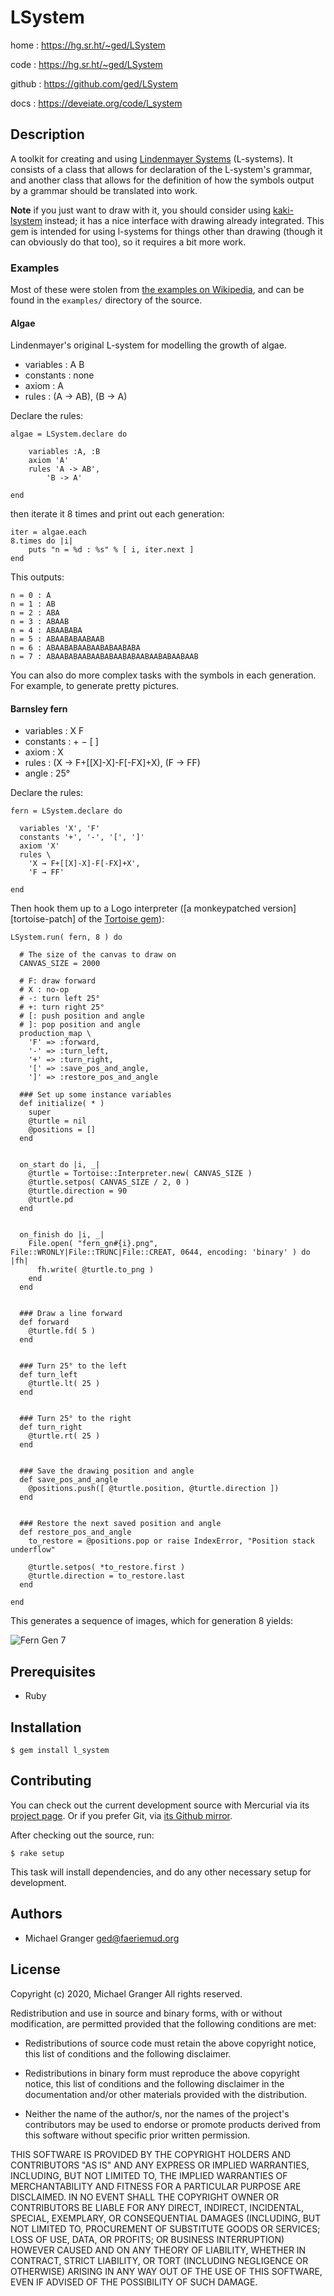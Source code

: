 # LSystem

home
: https://hg.sr.ht/~ged/LSystem

code
: https://hg.sr.ht/~ged/LSystem

github
: https://github.com/ged/LSystem

docs
: https://deveiate.org/code/l_system


## Description

A toolkit for creating and using [Lindenmayer Systems][l-system] (L-systems).
It consists of a class that allows for declaration of the L-system's grammar,
and another class that allows for the definition of how the symbols output by a
grammar should be translated into work.

**Note** if you just want to draw with it, you should consider using
[kaki-lsystem][] instead; it has a nice interface with drawing already
integrated. This gem is intended for using l-systems for things other than
drawing (though it can obviously do that too), so it requires a bit more work.


### Examples

Most of these were stolen from [the examples on Wikipedia][l-system], and can be found in the `examples/` directory of the source.

#### Algae

Lindenmayer's original L-system for modelling the growth of algae.

* variables : A B
* constants : none
* axiom : A
* rules : (A → AB), (B → A)

Declare the rules:

    algae = LSystem.declare do
    
    	variables :A, :B
    	axiom 'A'
    	rules 'A -> AB',
    	    'B -> A'
    
    end

then iterate it 8 times and print out each generation:

    iter = algae.each
    8.times do |i|
        puts "n = %d : %s" % [ i, iter.next ]
    end

This outputs:

    n = 0 : A
    n = 1 : AB
    n = 2 : ABA
    n = 3 : ABAAB
    n = 4 : ABAABABA
    n = 5 : ABAABABAABAAB
    n = 6 : ABAABABAABAABABAABABA
    n = 7 : ABAABABAABAABABAABABAABAABABAABAAB


You can also do more complex tasks with the symbols in each generation. For example, to generate pretty pictures.

#### Barnsley fern

* variables : X F
* constants : + − [ ]
* axiom : X
* rules : (X → F+[[X]-X]-F[-FX]+X), (F → FF)
* angle : 25°

Declare the rules:

    fern = LSystem.declare do
    
      variables 'X', 'F'
      constants '+', '-', '[', ']'
      axiom 'X'
      rules \
        'X → F+[[X]-X]-F[-FX]+X',
        'F → FF'
    
    end

Then hook them up to a Logo interpreter ([a monkeypatched version][tortoise-patch] of the [Tortoise gem][tortoise-gem]):

    LSystem.run( fern, 8 ) do
    
      # The size of the canvas to draw on
      CANVAS_SIZE = 2000
    
      # F: draw forward
      # X : no-op
      # -: turn left 25°
      # +: turn right 25°
      # [: push position and angle
      # ]: pop position and angle
      production_map \
        'F' => :forward,
        '-' => :turn_left,
        '+' => :turn_right,
        '[' => :save_pos_and_angle,
        ']' => :restore_pos_and_angle
    
      ### Set up some instance variables
      def initialize( * )
        super
        @turtle = nil
        @positions = []
      end
    
    
      on_start do |i, _|
        @turtle = Tortoise::Interpreter.new( CANVAS_SIZE )
        @turtle.setpos( CANVAS_SIZE / 2, 0 )
        @turtle.direction = 90
        @turtle.pd
      end
    
    
      on_finish do |i, _|
        File.open( "fern_gn#{i}.png", File::WRONLY|File::TRUNC|File::CREAT, 0644, encoding: 'binary' ) do |fh|
          fh.write( @turtle.to_png )
        end
      end
    
    
      ### Draw a line forward
      def forward
        @turtle.fd( 5 )
      end
    
    
      ### Turn 25° to the left
      def turn_left
        @turtle.lt( 25 )
      end
    
    
      ### Turn 25° to the right
      def turn_right
        @turtle.rt( 25 )
      end
    
    
      ### Save the drawing position and angle
      def save_pos_and_angle
        @positions.push([ @turtle.position, @turtle.direction ])
      end
    
    
      ### Restore the next saved position and angle
      def restore_pos_and_angle
        to_restore = @positions.pop or raise IndexError, "Position stack underflow"
    
        @turtle.setpos( *to_restore.first )
        @turtle.direction = to_restore.last
      end
    
    end

This generates a sequence of images, which for generation 8 yields:

![Fern Gen 7](examples/fern_gn7.png)


## Prerequisites

* Ruby


## Installation

    $ gem install l_system


## Contributing

You can check out the current development source with Mercurial via its
[project page](https://hg.sr.ht/~ged/LSystem). Or if you prefer Git, via
[its Github mirror](https://github.com/ged/l_system).

After checking out the source, run:

    $ rake setup

This task will install dependencies, and do any other necessary setup for development.


## Authors

- Michael Granger <ged@faeriemud.org>


## License

Copyright (c) 2020, Michael Granger
All rights reserved.

Redistribution and use in source and binary forms, with or without
modification, are permitted provided that the following conditions are met:

* Redistributions of source code must retain the above copyright notice,
  this list of conditions and the following disclaimer.

* Redistributions in binary form must reproduce the above copyright notice,
  this list of conditions and the following disclaimer in the documentation
  and/or other materials provided with the distribution.

* Neither the name of the author/s, nor the names of the project's
  contributors may be used to endorse or promote products derived from this
  software without specific prior written permission.

THIS SOFTWARE IS PROVIDED BY THE COPYRIGHT HOLDERS AND CONTRIBUTORS "AS IS"
AND ANY EXPRESS OR IMPLIED WARRANTIES, INCLUDING, BUT NOT LIMITED TO, THE
IMPLIED WARRANTIES OF MERCHANTABILITY AND FITNESS FOR A PARTICULAR PURPOSE ARE
DISCLAIMED. IN NO EVENT SHALL THE COPYRIGHT OWNER OR CONTRIBUTORS BE LIABLE
FOR ANY DIRECT, INDIRECT, INCIDENTAL, SPECIAL, EXEMPLARY, OR CONSEQUENTIAL
DAMAGES (INCLUDING, BUT NOT LIMITED TO, PROCUREMENT OF SUBSTITUTE GOODS OR
SERVICES; LOSS OF USE, DATA, OR PROFITS; OR BUSINESS INTERRUPTION) HOWEVER
CAUSED AND ON ANY THEORY OF LIABILITY, WHETHER IN CONTRACT, STRICT LIABILITY,
OR TORT (INCLUDING NEGLIGENCE OR OTHERWISE) ARISING IN ANY WAY OUT OF THE USE
OF THIS SOFTWARE, EVEN IF ADVISED OF THE POSSIBILITY OF SUCH DAMAGE.


[l-system]: https://en.wikipedia.org/wiki/L-system
[kaki-lsystem]: https://rubygems.org/gems/kaki-lsystem
[tortoise-gem]: https://rubygems.org/gems/tortoise
[tortoise-monkeypatch]: https://hg.sr.ht/~ged/LSystem/browse/default/examples/tortoise_monkeypatches.rb

